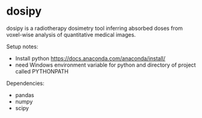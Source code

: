 # dosipy

dosipy is a radiotherapy dosimetry tool inferring absorbed doses from voxel-wise analysis of quantitative medical images. 


Setup notes:
- Install python https://docs.anaconda.com/anaconda/install/
- need Windows environment variable for python and directory of project called PYTHONPATH

Dependencies:
- pandas
- numpy
- scipy